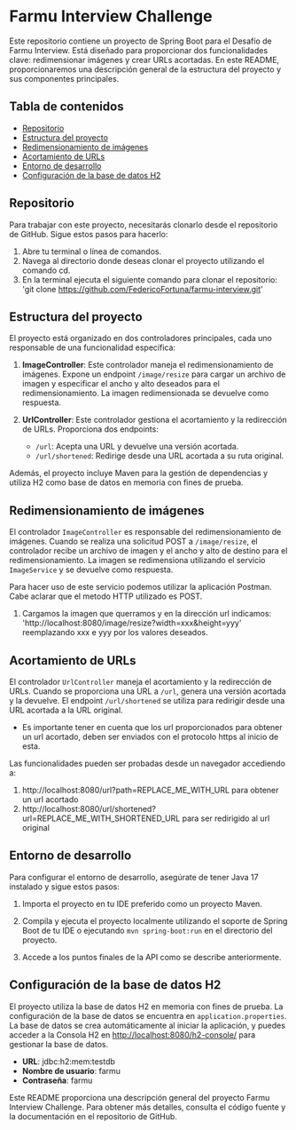 # Farmu Interview Challenge

Este repositorio contiene un proyecto de Spring Boot para el Desafío de Farmu Interview. Está diseñado para proporcionar dos funcionalidades clave: redimensionar imágenes y crear URLs acortadas. En este README, proporcionaremos una descripción general de la estructura del proyecto y sus componentes principales.

## Tabla de contenidos
- [Repositorio](#repositorio)
- [Estructura del proyecto](#estructura-del-proyecto)
- [Redimensionamiento de imágenes](#redimensionamiento-de-imágenes)
- [Acortamiento de URLs](#acortamiento-de-urls)
- [Entorno de desarrollo](#entorno-de-desarrollo)
- [Configuración de la base de datos H2](#configuración-de-la-base-de-datos-h2)

## Repositorio
Para trabajar con este proyecto, necesitarás clonarlo desde el repositorio de GitHub. Sigue estos pasos para hacerlo:

1. Abre tu terminal o línea de comandos.
2. Navega al directorio donde deseas clonar el proyecto utilizando el comando cd.
3. En la terminal ejecuta el siguiente comando para clonar el repositorio: 'git clone https://github.com/FedericoFortuna/farmu-interview.git'

## Estructura del proyecto

El proyecto está organizado en dos controladores principales, cada uno responsable de una funcionalidad específica:

1. **ImageController**: Este controlador maneja el redimensionamiento de imágenes. Expone un endpoint `/image/resize` para cargar un archivo de imagen y especificar el ancho y alto deseados para el redimensionamiento. La imagen redimensionada se devuelve como respuesta.

2. **UrlController**: Este controlador gestiona el acortamiento y la redirección de URLs. Proporciona dos endpoints:
    - `/url`: Acepta una URL y devuelve una versión acortada.
    - `/url/shortened`: Redirige desde una URL acortada a su ruta original.

Además, el proyecto incluye Maven para la gestión de dependencias y utiliza H2 como base de datos en memoria con fines de prueba.

## Redimensionamiento de imágenes

El controlador `ImageController` es responsable del redimensionamiento de imágenes. Cuando se realiza una solicitud POST a `/image/resize`, el controlador recibe un archivo de imagen y el ancho y alto de destino para el redimensionamiento. La imagen se redimensiona utilizando el servicio `ImageService` y se devuelve como respuesta.

Para hacer uso de este servicio podemos utilizar la aplicación Postman.
Cabe aclarar que el metodo HTTP utilizado es POST.
1. Cargamos la imagen que querramos y en la dirección url indicamos: 'http://localhost:8080/image/resize?width=xxx&height=yyy' reemplazando xxx e yyy por los valores deseados.


## Acortamiento de URLs

El controlador `UrlController` maneja el acortamiento y la redirección de URLs. Cuando se proporciona una URL a `/url`, genera una versión acortada y la devuelve. El endpoint `/url/shortened` se utiliza para redirigir desde una URL acortada a la URL original.
* Es importante tener en cuenta que los url proporcionados para obtener un url acortado, deben ser enviados con el protocolo https al inicio de esta.


Las funcionalidades pueden ser probadas desde un navegador accediendo a: 
1. http://localhost:8080/url?path=REPLACE_ME_WITH_URL para obtener un url acortado
2. http://localhost:8080/url/shortened?url=REPLACE_ME_WITH_SHORTENED_URL para ser redirigido al url original

## Entorno de desarrollo

Para configurar el entorno de desarrollo, asegúrate de tener Java 17 instalado y sigue estos pasos:

1. Importa el proyecto en tu IDE preferido como un proyecto Maven.

2. Compila y ejecuta el proyecto localmente utilizando el soporte de Spring Boot de tu IDE o ejecutando `mvn spring-boot:run` en el directorio del proyecto.

3. Accede a los puntos finales de la API como se describe anteriormente.

## Configuración de la base de datos H2

El proyecto utiliza la base de datos H2 en memoria con fines de prueba. La configuración de la base de datos se encuentra en `application.properties`. La base de datos se crea automáticamente al iniciar la aplicación, y puedes acceder a la Consola H2 en [http://localhost:8080/h2-console/](http://localhost:8080/h2-console/) para gestionar la base de datos.

- **URL**: jdbc:h2:mem:testdb
- **Nombre de usuario**: farmu
- **Contraseña**: farmu


Este README proporciona una descripción general del proyecto Farmu Interview Challenge. Para obtener más detalles, consulta el código fuente y la documentación en el repositorio de GitHub.